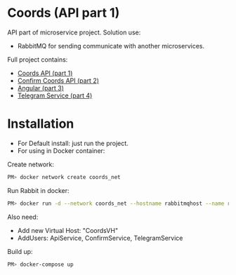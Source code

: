 # Coords (API part 1)
API part of microservice project.
Solution use: 
* RabbitMQ for sending communicate with another microservices.

Full project contains:
* [Coords API (part 1)](https://github.com/Unguryan/Coords_API_p1)
* [Confirm Coords API (part 2)](https://github.com/Unguryan/Coords_Confirm_p2)
* [Angular (part 3)](https://github.com/Unguryan/Coords_Angular_p3)
* [Telegram Service (part 4)](https://github.com/Unguryan/Coords_Telegram_p4)

# Installation

* For Default install: just run the project.
* For using in Docker container: 

Create network:
    
```bash
PM> docker network create coords_net 
```

Run Rabbit in docker:
    
```bash
PM> docker run -d --network coords_net --hostname rabbitmqhost --name rabbit_coords -p 5672:5672 -p 15672:15672 rabbitmq:management
```

Also need:
* Add new Virtual Host: "CoordsVH"
* AddUsers: ApiService, ConfirmService, TelegramService


Build up:
    
```bash
PM> docker-compose up
```


